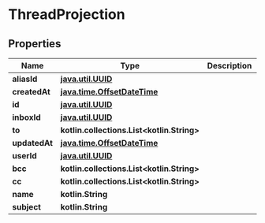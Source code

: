 
# ThreadProjection

## Properties
Name | Type | Description | Notes
------------ | ------------- | ------------- | -------------
**aliasId** | [**java.util.UUID**](java.util.UUID) |  | 
**createdAt** | [**java.time.OffsetDateTime**](java.time.OffsetDateTime) |  | 
**id** | [**java.util.UUID**](java.util.UUID) |  | 
**inboxId** | [**java.util.UUID**](java.util.UUID) |  | 
**to** | **kotlin.collections.List&lt;kotlin.String&gt;** |  | 
**updatedAt** | [**java.time.OffsetDateTime**](java.time.OffsetDateTime) |  | 
**userId** | [**java.util.UUID**](java.util.UUID) |  | 
**bcc** | **kotlin.collections.List&lt;kotlin.String&gt;** |  |  [optional]
**cc** | **kotlin.collections.List&lt;kotlin.String&gt;** |  |  [optional]
**name** | **kotlin.String** |  |  [optional]
**subject** | **kotlin.String** |  |  [optional]



